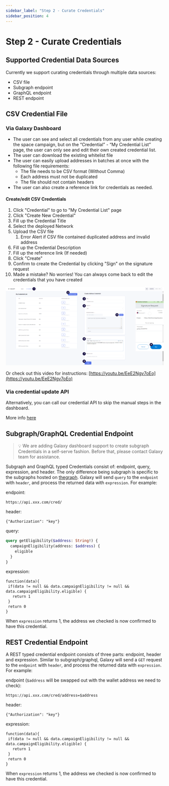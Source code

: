 ```yaml
---
sidebar_label: "Step 2 - Curate Credentials"
sidebar_position: 4
---
```


# Step 2 - Curate Credentials

## Supported Credential Data Sources

Currently we support curating credentials through multiple data sources:

- CSV file
- Subgraph endpoint
- GraphQL endpoint
- REST endpoint

## CSV Credential File

### Via Galaxy Dashboard

- The user can see and select all credentials from any user while creating the space campaign, but on the “Credential” - “My Credential List” page, the user can only see and edit their own created credential list.
- The user can download the existing whitelist file
- The user can easily upload addresses in batches at once with the following file requirements:
  - The file needs to be CSV format (Without Comma)
  - Each address must not be duplicated
  - The file should not contain headers
- The user can also create a reference link for credentials as needed.

#### Create/edit CSV Credentials

1. Click "Credential" to go to "My Credential List" page
2. Click "Create New Credential"
3. Fill up the Credential Title
4. Select the deployed Network
5. Upload the CSV file
   1. Error Alert if CSV file contained duplicated address and invalid address
6. Fill up the Credential Description
7. Fill up the reference link (If needed)
8. Click "Create"
9. Confirm to create the Credential by clicking "Sign" on the signature request
10. Made a mistake? No worries! You can always come back to edit the credentials that you have created

![Credential.png](assets/Credential.png)

Or check out this video for instructions: [https://youtu.be/EeE2Ngv7oEo](https://youtu.be/EeE2Ngv7oEo)

### Via credential update API

Alternatively, you can call our credential API to skip the manual steps in the dashboard.

More info [here](../../developer/guide/api-cred-items-update)

## Subgraph/GraphQL Credential Endpoint

> 💡 We are adding Galaxy dashboard support to create subgraph Credentials in a self-serve fashion. Before that, please contact Galaxy team for assistance.

Subgraph and GraphQL typed Credentials consist of: endpoint, query, expression, and header. The only difference being subgraph is specific to the subgraphs hosted on [thegraph](https://thegraph.com/). Galaxy will send `query` to the `endpoint` with `header`, and process the returned data with `expression`. For example:

endpoint:

```
https://api.xxx.com/cred/
```

header:

```tsx
{"Authorization": "key"}
```

query:

```graphql
query getEligibility($address: String!) {
  campaignEligibility(address: $address) {
    eligible
  }
}
```

expression:

```tsx
function(data){
 if(data != null && data.campaignEligibility != null && data.campaignEligibility.eligible) {
   return 1
 }
 return 0
}
```

When `expression` returns 1, the address we checked is now confirmed to have this credential.

## REST Credential Endpoint

A REST typed credential endpoint consists of three parts: endpoint, header and expression. Similar to subgraph/graphql, Galaxy will send a `GET` request to the `endpoint` with `header`, and process the returned data with `expression`. For example:

endpoint (`$address` will be swapped out with the wallet address we need to check):

```
https://api.xxx.com/cred/address=$address
```

header:

```tsx
{"Authorization": "key"}
```

expression:

```tsx
function(data){
 if(data != null && data.campaignEligibility != null && data.campaignEligibility.eligible) {
   return 1
 }
 return 0
}
```

When `expression` returns 1, the address we checked is now confirmed to have this credential.

